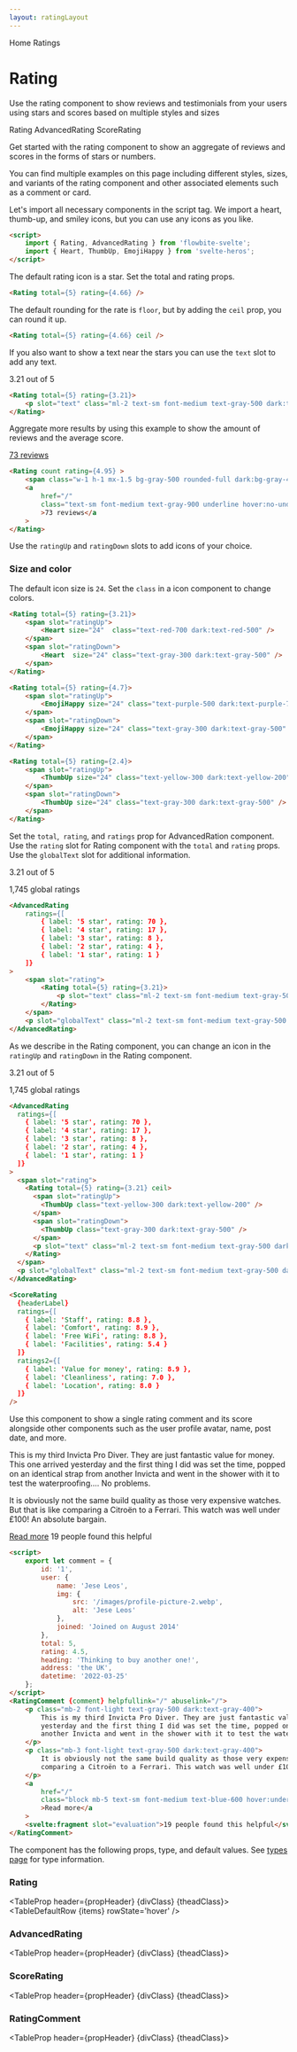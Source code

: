 ```yaml
---
layout: ratingLayout
---
```


<script>
	import { Htwo, ExampleDiv, GitHubSource, CompoDescription, TableProp, TableDefaultRow} from '../utils'
	import { Rating, AdvancedRating, ScoreRating, RatingComment, Breadcrumb, BreadcrumbItem } from '$lib'
	import { Heart, ThumbUp, EmojiHappy, Home } from 'svelte-heros';
	
	import componentProps from '../props/Rating.json'
	import componentProps2 from '../props/AdvancedRating.json'
	import componentProps3 from '../props/ScoreRating.json'
	import componentProps4 from '../props/RatingComment.json'
  // Props table
  let items = componentProps.props
	let items2 = componentProps2.props
	let items3 = componentProps3.props
	let items4 = componentProps4.props
	let propHeader = ['Name', 'Type', 'Default']
	
	let divClass='w-full relative overflow-x-auto shadow-md sm:rounded-lg py-4'
let theadClass ='text-xs text-gray-700 uppercase bg-gray-50 dark:bg-gray-700 dark:text-white'
	let headerLabel = {
		desc1: '8.7',
		desc2: 'Excellent',
		desc3: '376 reviews',
		link: {
			label: 'Read all reviews',
			url: '/'
		}
	};

	export let comment = {
		id: '1',
		user: {
			name: 'Jese Leos',
			img: {
				src: '/images/profile-picture-2.webp',
				alt: 'Jese Leos'
			},
			joined: 'Joined on August 2014'
		},
		total: 5,
		rating: 4.5,
		heading: 'Thinking to buy another one!',
		address: 'the UK',
		datetime: '2022-03-25'
	};
</script>

<Breadcrumb>
  <BreadcrumbItem href="/" icon={Home} variation="solid">Home</BreadcrumbItem>
  <BreadcrumbItem>Ratings</BreadcrumbItem>
</Breadcrumb>

<h1 class="text-3xl w-full dark:text-white pt-8 pb-4">Rating</h1>

<CompoDescription>Use the rating component to show reviews and testimonials from your users using stars and scores based on multiple styles and sizes</CompoDescription>

<ExampleDiv>
<GitHubSource href="ratings/Rating.svelte">Rating</GitHubSource>
<GitHubSource href="ratings/AdvancedRating.svelte">AdvancedRating</GitHubSource>
<GitHubSource href="ratings/ScoreRating.svelte">ScoreRating</GitHubSource>
</ExampleDiv>

Get started with the rating component to show an aggregate of reviews and scores in the forms of stars or numbers.

You can find multiple examples on this page including different styles, sizes, and variants of the rating component and other associated elements such as a comment or card.

<Htwo label="Setup" />

Let's import all necessary components in the script tag. We import a heart, thumb-up, and smiley icons, but you can use any icons as you like.

```html
<script>
	import { Rating, AdvancedRating } from 'flowbite-svelte';
	import { Heart, ThumbUp, EmojiHappy } from 'svelte-heros';
</script>
```

<Htwo label="Default rating" />

The default rating icon is a star. Set the total and rating props.

<ExampleDiv>	
<Rating total={5} rating={4.66} />
</ExampleDiv>

```html
<Rating total={5} rating={4.66} />
```

<Htwo label="Ceil prop" />

The default rounding for the rate is `floor`, but by adding the `ceil` prop, you can round it up.

<ExampleDiv>	
<Rating total={5} rating={4.66} ceil />
</ExampleDiv>

```html
<Rating total={5} rating={4.66} ceil />
```

<Htwo label="Rating with text" />

If you also want to show a text near the stars you can use the `text` slot to add any text.

<ExampleDiv>	
  <Rating total={5} rating={3.21}>
		<p slot="text" class="ml-2 text-sm font-medium text-gray-500 dark:text-gray-400">3.21 out of 5</p>
	</Rating>
</ExampleDiv>

```html
<Rating total={5} rating={3.21}>
	<p slot="text" class="ml-2 text-sm font-medium text-gray-500 dark:text-gray-400">3.21 out of 5</p>
</Rating>
```

<Htwo label="Rating count" />

Aggregate more results by using this example to show the amount of reviews and the average score.

<ExampleDiv >
	<Rating count rating={4.95} >
		<span class="w-1 h-1 mx-1.5 bg-gray-500 rounded-full dark:bg-gray-400" />
		<a
			href="/"
			class="text-sm font-medium text-gray-900 underline hover:no-underline dark:text-white"
			>73 reviews</a
		>
	</Rating>
</ExampleDiv>

```html
<Rating count rating={4.95} >
	<span class="w-1 h-1 mx-1.5 bg-gray-500 rounded-full dark:bg-gray-400" />
	<a
		href="/"
		class="text-sm font-medium text-gray-900 underline hover:no-underline dark:text-white"
		>73 reviews</a
	>
</Rating>
```

<Htwo label="Icon size and color" />

Use the `ratingUp` and `ratingDown` slots to add icons of your choice.

<h3 class='text-xl w-full dark:text-white py-4'>Size and color</h3>

The default icon size is `24`. Set the `class` in a icon component to change colors.

<ExampleDiv>	
  <Rating total={5} rating={3.21}>
		<span slot="ratingUp">
			<Heart  size="24" class="text-red-700 dark:text-red-500" />
		</span>
		<span slot="ratingDown">
			<Heart  size="24" class="text-gray-300 dark:text-gray-500" />
		</span>
	</Rating>
</ExampleDiv>

```html
<Rating total={5} rating={3.21}>
	<span slot="ratingUp">
		<Heart size="24"  class="text-red-700 dark:text-red-500" />
	</span>
	<span slot="ratingDown">
		<Heart  size="24" class="text-gray-300 dark:text-gray-500" />
	</span>
</Rating>
```

<ExampleDiv>	
  <Rating total={5} rating={4.7}>
		<span slot="ratingUp">
			<EmojiHappy  size="24" class="text-purple-500 dark:text-purple-700" />
		</span>
		<span slot="ratingDown">
			<EmojiHappy size="24" class="text-gray-300 dark:text-gray-500" />
		</span>
	</Rating>
</ExampleDiv>

```html
<Rating total={5} rating={4.7}>
	<span slot="ratingUp">
		<EmojiHappy size="24" class="text-purple-500 dark:text-purple-700" />
	</span>
	<span slot="ratingDown">
		<EmojiHappy size="24" class="text-gray-300 dark:text-gray-500" />
	</span>
</Rating>
```

<ExampleDiv>	
  <Rating total={5} rating={2.4}>
		<span slot="ratingUp">
			<ThumbUp size="24" class="text-yellow-300 dark:text-yellow-200" />
		</span>
		<span slot="ratingDown">
			<ThumbUp size="24" class="text-gray-300 dark:text-gray-500" />
		</span>
	</Rating>
</ExampleDiv>

```html
<Rating total={5} rating={2.4}>
	<span slot="ratingUp">
		<ThumbUp size="24" class="text-yellow-300 dark:text-yellow-200" />
	</span>
	<span slot="ratingDown">
		<ThumbUp size="24" class="text-gray-300 dark:text-gray-500" />
	</span>
</Rating>
```


<Htwo label="AdvancedRating component" />

Set the `total`,` rating`, and `ratings` prop for AdvancedRation component. Use the `rating` slot for Rating component with the `total` and `rating` props. Use the `globalText` slot for additional information.

<ExampleDiv>	
<AdvancedRating
		ratings={[
			{ label: '5 star', rating: 70 },
			{ label: '4 star', rating: 17 },
			{ label: '3 star', rating: 8 },
			{ label: '2 star', rating: 4 },
			{ label: '1 star', rating: 1 }
		]}
	>
		<span slot="rating">
			<Rating total={5} rating={3.21}>
				<p slot="text" class="ml-2 text-sm font-medium text-gray-500 dark:text-gray-400">3.21 out of 5</p>
			</Rating>
		</span>
		<p slot="globalText" class="ml-2 text-sm font-medium text-gray-500 dark:text-gray-400">1,745 global ratings</p>
	</AdvancedRating>
</ExampleDiv>

```html
<AdvancedRating
	ratings={[
		{ label: '5 star', rating: 70 },
		{ label: '4 star', rating: 17 },
		{ label: '3 star', rating: 8 },
		{ label: '2 star', rating: 4 },
		{ label: '1 star', rating: 1 }
	]}
>
	<span slot="rating">
		<Rating total={5} rating={3.21}>
			<p slot="text" class="ml-2 text-sm font-medium text-gray-500 dark:text-gray-400">3.21 out of 5</p>
		</Rating>
	</span>
	<p slot="globalText" class="ml-2 text-sm font-medium text-gray-500 dark:text-gray-400">1,745 global ratings</p>
</AdvancedRating>
```

<Htwo label="Different icon" />

As we describe in the Rating component, you can change an icon in the `ratingUp` and `ratingDown` in the Rating component.

<ExampleDiv>
<AdvancedRating
		ratings={[
			{ label: '5 star', rating: 70 },
			{ label: '4 star', rating: 17 },
			{ label: '3 star', rating: 8 },
			{ label: '2 star', rating: 4 },
			{ label: '1 star', rating: 1 }
		]}
	>
		<span slot="rating">
			<Rating total={5} rating={3.21} ceil>
        <span slot="ratingUp">
          <ThumbUp class="text-yellow-300 dark:text-yellow-200" />
        </span>
        <span slot="ratingDown">
          <ThumbUp class="text-gray-300 dark:text-gray-500" />
        </span>
				<p slot="text" class="ml-2 text-sm font-medium text-gray-500 dark:text-gray-400">3.21 out of 5</p>
			</Rating>
		</span>
		<p slot="globalText" class="ml-2 text-sm font-medium text-gray-500 dark:text-gray-400">1,745 global ratings</p>
	</AdvancedRating>
</ExampleDiv>

```html
<AdvancedRating
  ratings={[
    { label: '5 star', rating: 70 },
    { label: '4 star', rating: 17 },
    { label: '3 star', rating: 8 },
    { label: '2 star', rating: 4 },
    { label: '1 star', rating: 1 }
  ]}
>
  <span slot="rating">
    <Rating total={5} rating={3.21} ceil>
      <span slot="ratingUp">
        <ThumbUp class="text-yellow-300 dark:text-yellow-200" />
      </span>
      <span slot="ratingDown">
        <ThumbUp class="text-gray-300 dark:text-gray-500" />
      </span>
      <p slot="text" class="ml-2 text-sm font-medium text-gray-500 dark:text-gray-400">3.21 out of 5</p>
    </Rating>
  </span>
  <p slot="globalText" class="ml-2 text-sm font-medium text-gray-500 dark:text-gray-400">1,745 global ratings</p>
</AdvancedRating>
```


<Htwo label="Score rating" />

<ExampleDiv>  
<ScoreRating
    {headerLabel}
    ratings={[
      { label: 'Staff', rating: 8.8 },
      { label: 'Comfort', rating: 8.9 },
      { label: 'Free WiFi', rating: 8.8 },
      { label: 'Facilities', rating: 5.4 }
    ]}
    ratings2={[
      { label: 'Value for money', rating: 8.9 },
      { label: 'Cleanliness', rating: 7.0 },
      { label: 'Location', rating: 8.0 }
    ]}
  />
</ExampleDiv>

```html
<ScoreRating
  {headerLabel}
  ratings={[
    { label: 'Staff', rating: 8.8 },
    { label: 'Comfort', rating: 8.9 },
    { label: 'Free WiFi', rating: 8.8 },
    { label: 'Facilities', rating: 5.4 }
  ]}
  ratings2={[
    { label: 'Value for money', rating: 8.9 },
    { label: 'Cleanliness', rating: 7.0 },
    { label: 'Location', rating: 8.0 }
  ]}
/>
```

<Htwo label="Rating comment" />

Use this component to show a single rating comment and its score alongside other components such as the user profile avatar, name, post date, and more.

<ExampleDiv>
	<RatingComment {comment} helpfullink="/" abuselink="/">
		<p class="mb-2 font-light text-gray-500 dark:text-gray-400">
			This is my third Invicta Pro Diver. They are just fantastic value for money. This one arrived
			yesterday and the first thing I did was set the time, popped on an identical strap from
			another Invicta and went in the shower with it to test the waterproofing.... No problems.
		</p>
		<p class="mb-3 font-light text-gray-500 dark:text-gray-400">
			It is obviously not the same build quality as those very expensive watches. But that is like
			comparing a Citroën to a Ferrari. This watch was well under £100! An absolute bargain.
		</p>
		<a
			href="/"
			class="block mb-5 text-sm font-medium text-blue-600 hover:underline dark:text-blue-500"
			>Read more</a
		>
		<svelte:fragment slot="evaluation">19 people found this helpful</svelte:fragment>
	</RatingComment>
</ExampleDiv>

```html
<script>
	export let comment = {
		id: '1',
		user: {
			name: 'Jese Leos',
			img: {
				src: '/images/profile-picture-2.webp',
				alt: 'Jese Leos'
			},
			joined: 'Joined on August 2014'
		},
		total: 5,
		rating: 4.5,
		heading: 'Thinking to buy another one!',
		address: 'the UK',
		datetime: '2022-03-25'
	};
</script>
<RatingComment {comment} helpfullink="/" abuselink="/">
	<p class="mb-2 font-light text-gray-500 dark:text-gray-400">
		This is my third Invicta Pro Diver. They are just fantastic value for money. This one arrived
		yesterday and the first thing I did was set the time, popped on an identical strap from
		another Invicta and went in the shower with it to test the waterproofing.... No problems.
	</p>
	<p class="mb-3 font-light text-gray-500 dark:text-gray-400">
		It is obviously not the same build quality as those very expensive watches. But that is like
		comparing a Citroën to a Ferrari. This watch was well under £100! An absolute bargain.
	</p>
	<a
		href="/"
		class="block mb-5 text-sm font-medium text-blue-600 hover:underline dark:text-blue-500"
		>Read more</a
	>
	<svelte:fragment slot="evaluation">19 people found this helpful</svelte:fragment>
</RatingComment>
```


<Htwo label="Props" />

The component has the following props, type, and default values. See <a href="/pages/types">types 
 page</a> for type information.

<h3 class='text-xl w-full dark:text-white py-4'>Rating</h3>

<TableProp header={propHeader} {divClass} {theadClass}>
  <TableDefaultRow {items} rowState='hover' />
</TableProp>

<h3 class='text-xl w-full dark:text-white py-4'>AdvancedRating</h3>

<TableProp header={propHeader} {divClass} {theadClass}>
  <TableDefaultRow items={items2} rowState='hover' />
</TableProp>

<h3 class='text-xl w-full dark:text-white py-4'>ScoreRating</h3>

<TableProp header={propHeader} {divClass} {theadClass}>
  <TableDefaultRow items={items3} rowState='hover' />
</TableProp>

<h3 class='text-xl w-full dark:text-white py-4'>RatingComment</h3>

<TableProp header={propHeader} {divClass} {theadClass}>
  <TableDefaultRow items={items4} rowState='hover' />
</TableProp>
